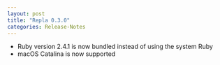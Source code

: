 ```yaml
---
layout: post
title: "Repla 0.3.0"
categories: Release-Notes
---
```


- Ruby version 2.4.1 is now bundled instead of using the system Ruby
- macOS Catalina is now supported
